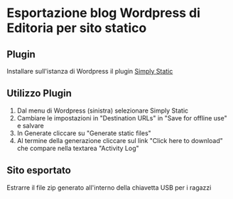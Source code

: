 # Esportazione blog Wordpress di Editoria per sito statico


## Plugin

Installare sull'istanza di Wordpress il plugin [Simply Static](https://patrickposner.dev/plugins/simply-static/)

## Utilizzo Plugin

1. Dal menu di Wordpress (sinistra) selezionare Simply Static
2. Cambiare le impostazioni in "Destination URLs" in "Save for offline use" e salvare
3. In Generate cliccare su "Generate static files"
4. Al termine della generazione cliccare sul link "Click here to download" che compare nella textarea "Activity Log"

## Sito esportato

Estrarre il file zip generato all'interno della chiavetta USB per i ragazzi
